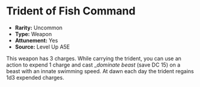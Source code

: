 
# Trident of Fish Command

* **Rarity:** Uncommon
* **Type:** Weapon
* **Attunement:** Yes
* **Source:** Level Up A5E


This weapon has 3 charges. While carrying the trident, you can use an action to expend 1 charge and cast __dominate beast_ (save DC 15) on a beast with an innate swimming speed. At dawn each day the trident regains 1d3 expended charges.
